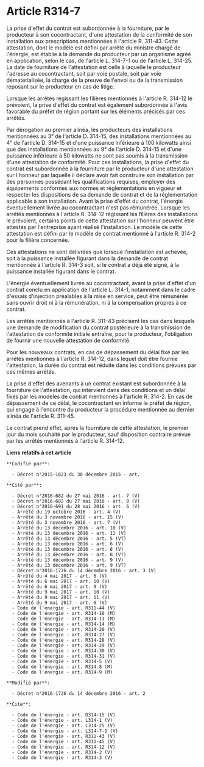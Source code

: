 # Article R314-7

La prise d'effet du contrat est subordonnée à la fourniture, par le producteur à son cocontractant, d'une attestation de la
conformité de son installation aux prescriptions mentionnées à l'article R. 311-43. Cette attestation, dont le modèle est
défini par arrêté du ministre chargé de l'énergie, est établie à la demande du producteur par un organisme agréé en
application, selon le cas, de l'article L. 314-7-1 ou de l'article L. 314-25. La date de fourniture de l'attestation est
celle à laquelle le producteur l'adresse au cocontractant, soit par voie postale, soit par voie dématérialisée, la charge de
la preuve de l'envoi ou de la transmission reposant sur le producteur en cas de litige. 

Lorsque les arrêtés régissant les filières mentionnés à l'article R. 314-12 le prévoient, la prise d'effet du contrat est
également subordonnée à l'avis favorable du préfet de région portant sur les éléments précisés par ces arrêtés. 

Par dérogation au premier alinéa, les producteurs des installations mentionnées au 3° de l'article D. 314-15, des
installations mentionnées au 4° de l'article D. 314-15 et d'une puissance inférieure à 100 kilowatts ainsi que des
installations mentionnées au 9° de l'article D. 314-15 et d'une puissance inférieure à 50 kilowatts ne sont pas soumis à la
transmission d'une attestation de conformité. Pour ces installations, la prise d'effet du contrat est subordonnée à la
fourniture par le producteur d'une attestation sur l'honneur par laquelle il déclare avoir fait construire son installation
par des personnes possédant les qualifications requises, employer des équipements conformes aux normes et réglementations en
vigueur et respecter les dispositions de sa demande de contrat et de la réglementation applicable à son installation. Avant
la prise d'effet du contrat, l'énergie éventuellement livrée au cocontractant n'est pas rémunérée. Lorsque les arrêtés
mentionnés à l'article R. 314-12 régissant les filières des installations le prévoient, certains points de cette attestation
sur l'honneur peuvent être attestés par l'entreprise ayant réalisé l'installation. Le modèle de cette attestation est défini
par le modèle de contrat mentionné à l'article R. 314-2 pour la filière concernée. 

Ces attestations ne sont délivrées que lorsque l'installation est achevée, soit à la puissance installée figurant dans la
demande de contrat mentionnée à l'article R. 314-3 soit, si le contrat a déjà été signé, à la puissance installée figurant
dans le contrat. 

L'énergie éventuellement livrée au cocontractant, avant la prise d'effet d'un contrat conclu en application de l'article L.
314-1, notamment dans le cadre d'essais d'injection préalables à la mise en service, peut être rémunérée sans ouvrir droit ni
à la rémunération, ni à la compensation propres à ce contrat. 

Les arrêtés mentionnés à l'article R. 311-43 précisent les cas dans lesquels une demande de modification du contrat
postérieure à la transmission de l'attestation de conformité initiale entraîne, pour le producteur, l'obligation de fournir
une nouvelle attestation de conformité. 

Pour les nouveaux contrats, en cas de dépassement du délai fixé par les arrêtés mentionnés à l'article R. 314-12, dans lequel
doit être fournie l'attestation, la durée du contrat est réduite dans les conditions prévues par ces mêmes arrêtés. 

La prise d'effet des avenants à un contrat existant est subordonnée à la fourniture de l'attestation, qui intervient dans des
conditions et un délai fixés par les modèles de contrat mentionnés à l'article R. 314-2. En cas de dépassement de ce délai,
le cocontractant en informe le préfet de région, qui engage à l'encontre du producteur la procédure mentionnée au dernier
alinéa de l'article R. 311-45. 

Le contrat prend effet, après la fourniture de cette attestation, le premier jour du mois souhaité par le producteur, sauf
disposition contraire prévue par les arrêtés mentionnés à l'article R. 314-12.

**Liens relatifs à cet article**

	**Codifié par**:

	  - Décret n°2015-1823 du 30 décembre 2015 - art.

	**Cité par**:

	  - Décret n°2016-682 du 27 mai 2016 - art. 7 (V)
	  - Décret n°2016-682 du 27 mai 2016 - art. 8 (V)
	  - Décret n°2016-691 du 28 mai 2016 - art. 6 (V)
	  - Arrêté du 19 octobre 2016 - art. 4 (V)
	  - Arrêté du 3 novembre 2016 - art. 15 (V)
	  - Arrêté du 3 novembre 2016 - art. 7 (V)
	  - Arrêté du 13 décembre 2016 - art. 10 (V)
	  - Arrêté du 13 décembre 2016 - art. 11 (V)
	  - Arrêté du 13 décembre 2016 - art. 5 (VT)
	  - Arrêté du 13 décembre 2016 - art. 6 (V)
	  - Arrêté du 13 décembre 2016 - art. 8 (V)
	  - Arrêté du 13 décembre 2016 - art. 8 (VT)
	  - Arrêté du 13 décembre 2016 - art. 9 (V)
	  - Arrêté du 13 décembre 2016 - art. 9 (VT)
	  - Décret n°2016-1726 du 14 décembre 2016 - art. 3 (V)
	  - Arrêté du 4 mai 2017 - art. 6 (V)
	  - Arrêté du 6 mai 2017 - art. 10 (V)
	  - Arrêté du 6 mai 2017 - art. 9 (V)
	  - Arrêté du 9 mai 2017 - art. 10 (V)
	  - Arrêté du 9 mai 2017 - art. 11 (V)
	  - Arrêté du 9 mai 2017 - art. 6 (V)
	  - Code de l'énergie - art. R311-44 (V)
	  - Code de l'énergie - art. R314-10 (M)
	  - Code de l'énergie - art. R314-13 (M)
	  - Code de l'énergie - art. R314-14 (M)
	  - Code de l'énergie - art. R314-20 (V)
	  - Code de l'énergie - art. R314-27 (V)
	  - Code de l'énergie - art. R314-28 (V)
	  - Code de l'énergie - art. R314-29 (V)
	  - Code de l'énergie - art. R314-30 (V)
	  - Code de l'énergie - art. R314-31 (V)
	  - Code de l'énergie - art. R314-5 (V)
	  - Code de l'énergie - art. R314-8 (M)
	  - Code de l'énergie - art. R314-9 (M)

	**Modifié par**:

	  - Décret n°2016-1726 du 14 décembre 2016 - art. 2

	**Cite**:

	  - Code de l'énergie - art. D314-15 (V)
	  - Code de l'énergie - art. L314-1 (V)
	  - Code de l'énergie - art. L314-25 (V)
	  - Code de l'énergie - art. L314-7-1 (V)
	  - Code de l'énergie - art. R311-43 (V)
	  - Code de l'énergie - art. R311-45 (V)
	  - Code de l'énergie - art. R314-12 (V)
	  - Code de l'énergie - art. R314-2 (V)
	  - Code de l'énergie - art. R314-3 (V)
